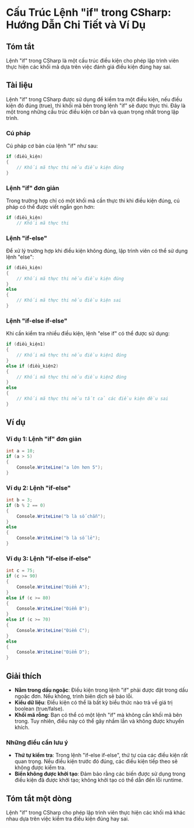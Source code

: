 <!--
Meta Description: # Cấu Trúc Lệnh "if" trong CSharp: Hướng Dẫn Chi Tiết và Ví Dụ ## Tóm tắt Lệnh "if" trong CSharp là một cấu trúc điều kiện cho phép lập trình viên thự...
Meta Keywords: điều, kiện, lệnh, else, trong
-->

# Cấu Trúc Lệnh "if" trong CSharp: Hướng Dẫn Chi Tiết và Ví Dụ

## Tóm tắt
Lệnh "if" trong CSharp là một cấu trúc điều kiện cho phép lập trình viên thực hiện các khối mã dựa trên việc đánh giá điều kiện đúng hay sai.

## Tài liệu
Lệnh "if" trong CSharp được sử dụng để kiểm tra một điều kiện, nếu điều kiện đó đúng (true), thì khối mã bên trong lệnh "if" sẽ được thực thi. Đây là một trong những cấu trúc điều kiện cơ bản và quan trọng nhất trong lập trình.

### Cú pháp
Cú pháp cơ bản của lệnh "if" như sau:

```csharp
if (điều_kiện)
{
    // Khối mã thực thi nếu điều kiện đúng
}
```

### Lệnh "if" đơn giản
Trong trường hợp chỉ có một khối mã cần thực thi khi điều kiện đúng, cú pháp có thể được viết ngắn gọn hơn:

```csharp
if (điều_kiện) 
    // Khối mã thực thi
```

### Lệnh "if-else"
Để xử lý trường hợp khi điều kiện không đúng, lập trình viên có thể sử dụng lệnh "else":

```csharp
if (điều_kiện)
{
    // Khối mã thực thi nếu điều kiện đúng
}
else
{
    // Khối mã thực thi nếu điều kiện sai
}
```

### Lệnh "if-else if-else"
Khi cần kiểm tra nhiều điều kiện, lệnh "else if" có thể được sử dụng:

```csharp
if (điều_kiện1)
{
    // Khối mã thực thi nếu điều kiện1 đúng
}
else if (điều_kiện2)
{
    // Khối mã thực thi nếu điều kiện2 đúng
}
else
{
    // Khối mã thực thi nếu tất cả các điều kiện đều sai
}
```

## Ví dụ
### Ví dụ 1: Lệnh "if" đơn giản
```csharp
int a = 10;
if (a > 5)
{
    Console.WriteLine("a lớn hơn 5");
}
```

### Ví dụ 2: Lệnh "if-else"
```csharp
int b = 3;
if (b % 2 == 0)
{
    Console.WriteLine("b là số chẵn");
}
else
{
    Console.WriteLine("b là số lẻ");
}
```

### Ví dụ 3: Lệnh "if-else if-else"
```csharp
int c = 75;
if (c >= 90)
{
    Console.WriteLine("Điểm A");
}
else if (c >= 80)
{
    Console.WriteLine("Điểm B");
}
else if (c >= 70)
{
    Console.WriteLine("Điểm C");
}
else
{
    Console.WriteLine("Điểm D");
}
```

## Giải thích
- **Nằm trong dấu ngoặc**: Điều kiện trong lệnh "if" phải được đặt trong dấu ngoặc đơn. Nếu không, trình biên dịch sẽ báo lỗi.
- **Kiểu dữ liệu**: Điều kiện có thể là bất kỳ biểu thức nào trả về giá trị boolean (true/false).
- **Khối mã rỗng**: Bạn có thể có một lệnh "if" mà không cần khối mã bên trong. Tuy nhiên, điều này có thể gây nhầm lẫn và không được khuyến khích.

### Những điều cần lưu ý
- **Thứ tự kiểm tra**: Trong lệnh "if-else if-else", thứ tự của các điều kiện rất quan trọng. Nếu điều kiện trước đó đúng, các điều kiện tiếp theo sẽ không được kiểm tra.
- **Biến không được khởi tạo**: Đảm bảo rằng các biến được sử dụng trong điều kiện đã được khởi tạo; không khởi tạo có thể dẫn đến lỗi runtime.

## Tóm tắt một dòng
Lệnh "if" trong CSharp cho phép lập trình viên thực hiện các khối mã khác nhau dựa trên việc kiểm tra điều kiện đúng hay sai.
